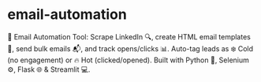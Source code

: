 # email-automation
📧 Email Automation Tool: Scrape LinkedIn 🔍, create HTML email templates 📝, send bulk emails 📬, and track opens/clicks 📊. Auto-tag leads as ❄️ Cold (no engagement) or 🔥 Hot (clicked/opened). Built with Python 🐍, Selenium ⚙️, Flask 🌐 &amp; Streamlit 💻.
